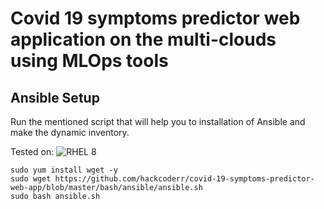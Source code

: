# Covid 19 symptoms predictor web application on the multi-clouds using MLOps tools


## Ansible Setup

Run the mentioned script that will help you to installation of Ansible and make the dynamic inventory.

Tested on: ![RHEL 8](https://img.shields.io/badge/RHEL-8-294172?style=for-the-badge&logo=redhat&logoColor=White)

```
sudo yum install wget -y
sudo wget https://github.com/hackcoderr/covid-19-symptoms-predictor-web-app/blob/master/bash/ansible/ansible.sh
sudo bash ansible.sh
```
